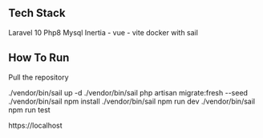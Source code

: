 ## Tech Stack

Laravel 10
Php8
Mysql
Inertia - vue - vite
docker with sail

## How To Run
Pull the repository

./vendor/bin/sail up -d
./vendor/bin/sail php artisan migrate:fresh --seed
./vendor/bin/sail npm install
./vendor/bin/sail npm run dev
./vendor/bin/sail npm run test

https://localhost
